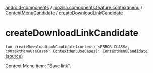 [android-components](../../index.md) / [mozilla.components.feature.contextmenu](../index.md) / [ContextMenuCandidate](index.md) / [createDownloadLinkCandidate](./create-download-link-candidate.md)

# createDownloadLinkCandidate

`fun createDownloadLinkCandidate(context: <ERROR CLASS>, contextMenuUseCases: `[`ContextMenuUseCases`](../-context-menu-use-cases/index.md)`): `[`ContextMenuCandidate`](index.md) [(source)](https://github.com/mozilla-mobile/android-components/blob/master/components/feature/contextmenu/src/main/java/mozilla/components/feature/contextmenu/ContextMenuCandidate.kt#L237)

Context Menu item: "Save link".

